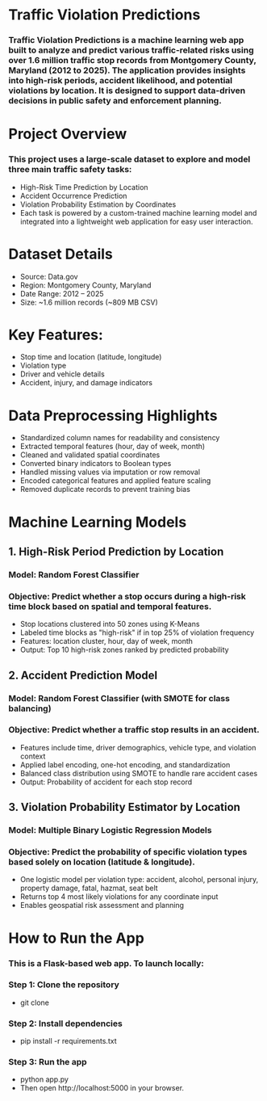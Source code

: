 # Traffic Violation Predictions
### Traffic Violation Predictions is a machine learning web app built to analyze and predict various traffic-related risks using over 1.6 million traffic stop records from Montgomery County, Maryland (2012 to 2025). The application provides insights into high-risk periods, accident likelihood, and potential violations by location. It is designed to support data-driven decisions in public safety and enforcement planning.

# Project Overview
### This project uses a large-scale dataset to explore and model three main traffic safety tasks:
- High-Risk Time Prediction by Location
- Accident Occurrence Prediction
- Violation Probability Estimation by Coordinates
- Each task is powered by a custom-trained machine learning model and integrated into a lightweight web application for easy user interaction.

# Dataset Details
- Source: Data.gov
- Region: Montgomery County, Maryland
- Date Range: 2012 – 2025
- Size: ~1.6 million records (~809 MB CSV)

# Key Features:
- Stop time and location (latitude, longitude)
- Violation type
- Driver and vehicle details
- Accident, injury, and damage indicators

# Data Preprocessing Highlights
- Standardized column names for readability and consistency
- Extracted temporal features (hour, day of week, month)
- Cleaned and validated spatial coordinates
- Converted binary indicators to Boolean types
- Handled missing values via imputation or row removal
- Encoded categorical features and applied feature scaling
- Removed duplicate records to prevent training bias

# Machine Learning Models
## 1. High-Risk Period Prediction by Location
### Model: Random Forest Classifier
### Objective: Predict whether a stop occurs during a high-risk time block based on spatial and temporal features.
- Stop locations clustered into 50 zones using K-Means
- Labeled time blocks as "high-risk" if in top 25% of violation frequency
- Features: location cluster, hour, day of week, month
- Output: Top 10 high-risk zones ranked by predicted probability

## 2. Accident Prediction Model
### Model: Random Forest Classifier (with SMOTE for class balancing)
### Objective: Predict whether a traffic stop results in an accident.
- Features include time, driver demographics, vehicle type, and violation context
- Applied label encoding, one-hot encoding, and standardization
- Balanced class distribution using SMOTE to handle rare accident cases
- Output: Probability of accident for each stop record

## 3. Violation Probability Estimator by Location
### Model: Multiple Binary Logistic Regression Models
### Objective: Predict the probability of specific violation types based solely on location (latitude & longitude).
- One logistic model per violation type: accident, alcohol, personal injury, property damage, fatal, hazmat, seat belt
- Returns top 4 most likely violations for any coordinate input
- Enables geospatial risk assessment and planning

# How to Run the App
### This is a Flask-based web app. To launch locally:
### Step 1: Clone the repository
- git clone <your-repo-url>

### Step 2: Install dependencies
- pip install -r requirements.txt

### Step 3: Run the app
- python app.py
- Then open http://localhost:5000 in your browser.

